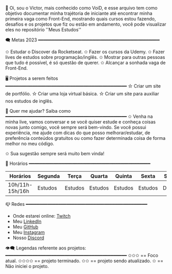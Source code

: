 👋 Oi, sou o Victor, mais conhecido como VoiD, e esse arquivo tem como objetivo documentar minha trajétoria de iniciante até encontrar minha primeira vaga como Front-End, mostrando quais cursos estou fazendo, desafios e os projetos que fiz ou estão em andamento, você pode visualizar eles no repositório ''Meus Estudos'' 

🗨 Metas 2023
━━━━━━━━━━━━━━━━━━━━━━━━━━━━━━━━━━━━━━━━━━━━━

✩ Estudar o Discover da Rocketseat.
✩ Fazer os cursos da Udemy.
✩ Fazer lives de estudos sobre programação/inglês.
✩ Mostrar para outras pessoas que tudo é possível, é só questão de querer.
✩ Alcançar a sonhada vaga de Front-End. 

🖥 Projetos a serem feitos
━━━━━━━━━━━━━━━━━━━━━━━━━━━━━━━━━━━━━━━━━━━━━
✩ Criar um site de portfólio.
✩ Criar uma loja virtual básica.
✩ Criar um site para auxiliar nos estudos de inglês.

🖤 Quer me ajudar? Saiba como
━━━━━━━━━━━━━━━━━━━━━━━━━━━━━━━━━━━━━━━━━━━━━
✩ Venha na minha live, vamos conversar e se você quiser estude e conheça coisas novas junto comigo, você sempre será bem-vindo. 
Se você possui experiência, me ajude com dicas do que posso melhorar/estudar, de preferência conteúdos gratuitos ou como fazer determinada coisa de forma melhor no meu código. 

✩ Sua sugestão sempre será muito bem vinda! 

📅 Horários
━━━━━━━━━━━━━━━━━━━━━━━━━━━━━━━━━━━━━━━━━━━━━

Horários | Segunda | Terça | Quarta | Quinta | Sexta | Sabado | Domingo|
|---------|---------|-------|--------|--------|-------|--------|--------|
10h/11h-15h/16h|Estudos|  Estudos|Estudos |Estudos |Estudos|Desafios|Descanso|

📪 Redes
━━━━━━━━━━━━━━━━━━━━━━━━━━━━━━━━━━━━━━━━━━━━━
* Onde estarei online: [Twitch](https://www.twitch.tv/voiidzera)
* Meu [LinkedIn](https://www.linkedin.com/in/victor-ricci-aa0574204/)
* Meu [GitHub](https://github.com/JenifferMendes)
* Meu [Instagram](https://www.instagram.com/jkoizumii/)
* Nosso [Discord](https://discord.gg/PxNvubvs2D)

👁️‍🗨️ Legendas referente aos projetos:
━━━━━━━━━━━━━━━━━━━━━━━━━━━━━━━━━━━━━━━━━━━━━
✩✩✩ == Foco atual.
✩✩✩✩ == projeto terminado.
✩✩ == projeto sendo atualizado.
✩ == Não iniciei o projeto. 









